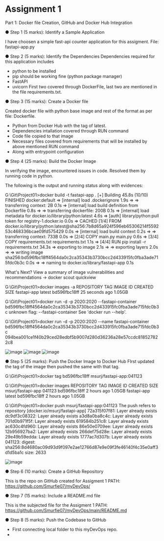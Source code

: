 # Assignment 1

Part 1: Docker file Creation, GitHub and Docker Hub Integration

●	Step 1 (5 marks): Identify a Sample Application

I have choosen a simple fast-api counter application for this assigment.
File: fastapi-app.py

●	Step 2 (5 marks): Identify the Dependencies
Dependencies required for this application includes 
- python to be installed
- pip should be working fine (python package manager)
- FastAPI
- uvicorn
First two covered through DockerFile, last two are mentioned in the file requirements.txt.

●	Step 3 (15 marks): Create a Docker file

Created docker file with python base image and rest of the format as per file: Dockerfile.
- Python from Docker Hub with the tag of latest.
- Dependencies intallation covered through RUN command
- Code file copied to that image
- Necessary files covered from requirements that will be installed by above mentioned RUN command
- Along with entrypoint configuration

●	Step 4 (25 marks): Build the Docker Image

In verifying the image, encountered issues in code. Resolved them by running code in python.

The following is the output and running status along with evidences:

G:\Git\Project01>docker build -t fastapi-app .
[+] Building 45.8s (10/10) FINISHED                                                                      docker:default
 => [internal] load .dockerignore                                                                                  1.9s
 => => transferring context: 2B                                                                                    0.1s
 => [internal] load build definition from Dockerfile                                                               0.8s
 => => transferring dockerfile: 200B                                                                               0.1s
 => [internal] load metadata for docker.io/library/python:latest                                                   4.6s
 => [auth] library/python:pull token for registry-1.docker.io                                                      0.0s
 => CACHED [1/4] FROM docker.io/library/python:latest@sha256:7b8d65a924f596eb65306214f559253c468336bcae09fd575429  0.0s
 => [internal] load build context                                                                                  0.2s
 => => transferring context: 733B                                                                                  0.0s
 => [2/4] COPY main.py main.py                                                                                     0.6s
 => [3/4] COPY requirements.txt requirements.txt                                                                   1.1s
 => [4/4] RUN pip install -r requirements.txt                                                                     34.3s
 => exporting to image                                                                                             2.1s
 => => exporting layers                                                                                            2.0s
 => => writing image sha256:bd596fbc18ff4564da0c2ca35343b3730bcc2d433915fc0fba3ade715fdc0b3c                       0.0s
 => => naming to docker.io/library/fastapi-app                                                                     0.1s

What's Next?
  View a summary of image vulnerabilities and recommendations → docker scout quickview

G:\Git\Project01>docker images -a
REPOSITORY    TAG       IMAGE ID       CREATED          SIZE
fastapi-app   latest    bd596fbc18ff   25 seconds ago   1.05GB

G:\Git\Project01>docker run -d -p 2020:2020 --fastapi-container bd596fbc18ff4564da0c2ca35343b3730bcc2d433915fc0fba3ade715fdc0b3c
unknown flag: --fastapi-container
See 'docker run --help'.

G:\Git\Project01>docker run -d -p 2020:2020 --name fastapi-container bd596fbc18ff4564da0c2ca35343b3730bcc2d433915fc0fba3ade715fdc0b3c
094bea001ce1f40b29ced28edbf5b9007d280d36236a28e57ccdc818527822c8

![image](https://github.com/Smurfie07/myDevOps/assets/42376819/64e09cd5-b1a1-4fd0-ba66-75bbf2e61b57)
![image](https://github.com/Smurfie07/myDevOps/assets/42376819/4ab046ed-9818-490a-82ff-0d081ccc4c0a)
![image](https://github.com/Smurfie07/myDevOps/assets/42376819/7190a8ed-b4d9-41be-9608-360d9c559bbf)

●	Step 5 (25 marks): Push the Docker Image to Docker Hub
FIrst updated the tag of the image then pushed the same with that tag.

 G:\Git\Project01>docker tag bd596fbc18ff msurj/fastapi-app:041123

 G:\Git\Project01>docker images
 REPOSITORY          TAG       IMAGE ID       CREATED       SIZE
 msurj/fastapi-app   041123    bd596fbc18ff   2 hours ago   1.05GB
 fastapi-app         latest    bd596fbc18ff   2 hours ago   1.05GB

 G:\Git\Project01>docker push msurj/fastapi-app:041123
The push refers to repository [docker.io/msurj/fastapi-app]
72a315f07f81: Layer already exists
dc9df3c08322: Layer already exists
a3d8a0ba8c4c: Layer already exists
701d0b971f5f: Layer already exists
619584b251c8: Layer already exists
ac630c4fd960: Layer already exists
86e50e0709ee: Layer already exists
12b956927ba2: Layer already exists
266def75d28e: Layer already exists
29e49b59edda: Layer already exists
1777ac7d307b: Layer already exists
041123: digest: sha256:8d4680ac09d93d9f097e2ae12766d87e9e09f3fe46140f4c35e0aff3d1d5ba1c size: 2633

![image](https://github.com/Smurfie07/myDevOps/assets/42376819/ae1a5c3f-334a-407d-9ad9-f339ca47ad36)

 ●	Step 6 (10 marks): Create a GitHub Repository

This is the repo on GitHub created for Assigment 1
PATH: https://github.com/Smurfie07/myDevOps/

●	Step 7 (15 marks): Include a README.md file

This is the subjected file for the Assigment 1
PATH: https://github.com/Smurfie07/myDevOps/main/README.md

●	Step 8 (5 marks): Push the Codebase to GitHub

- First connecting local folder to this myDevOps repo.
- 
